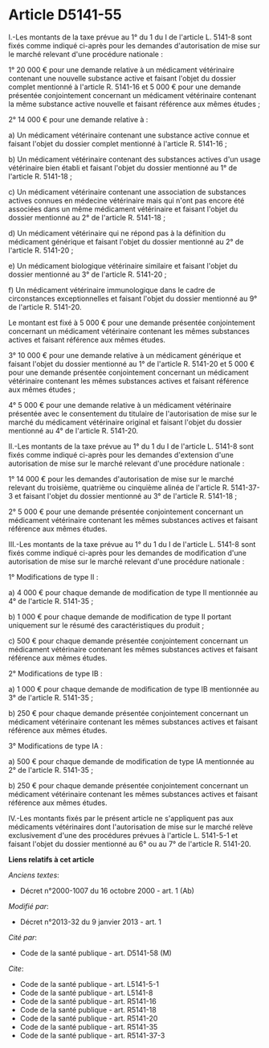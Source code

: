 # Article D5141-55

I.-Les montants de la taxe prévue au 1° du 1 du I de l'article L. 5141-8 sont fixés comme indiqué ci-après pour les demandes
d'autorisation de mise sur le marché relevant d'une procédure nationale : 

1° 20 000 € pour une demande relative à un médicament vétérinaire contenant une nouvelle substance active et faisant l'objet
du dossier complet mentionné à l'article R. 5141-16 et 5 000 € pour une demande présentée conjointement concernant un
médicament vétérinaire contenant la même substance active nouvelle et faisant référence aux mêmes études ; 

2° 14 000 € pour une demande relative à : 

a) Un médicament vétérinaire contenant une substance active connue et faisant l'objet du dossier complet mentionné à
l'article R. 5141-16 ; 

b) Un médicament vétérinaire contenant des substances actives d'un usage vétérinaire bien établi et faisant l'objet du
dossier mentionné au 1° de l'article R. 5141-18 ; 

c) Un médicament vétérinaire contenant une association de substances actives connues en médecine vétérinaire mais qui n'ont
pas encore été associées dans un même médicament vétérinaire et faisant l'objet du dossier mentionné au 2° de l'article R.
5141-18 ; 

d) Un médicament vétérinaire qui ne répond pas à la définition du médicament générique et faisant l'objet du dossier
mentionné au 2° de l'article R. 5141-20 ; 

e) Un médicament biologique vétérinaire similaire et faisant l'objet du dossier mentionné au 3° de l'article R. 5141-20 ; 

f) Un médicament vétérinaire immunologique dans le cadre de circonstances exceptionnelles et faisant l'objet du dossier
mentionné au 9° de l'article R. 5141-20. 

Le montant est fixé à 5 000 € pour une demande présentée conjointement concernant un médicament vétérinaire contenant les
mêmes substances actives et faisant référence aux mêmes études. 

3° 10 000 € pour une demande relative à un médicament générique et faisant l'objet du dossier mentionné au 1° de l'article R.
5141-20 et 5 000 € pour une demande présentée conjointement concernant un médicament vétérinaire contenant les mêmes
substances actives et faisant référence aux mêmes études ; 

4° 5 000 € pour une demande relative à un médicament vétérinaire présentée avec le consentement du titulaire de
l'autorisation de mise sur le marché du médicament vétérinaire original et faisant l'objet du dossier mentionné au 4° de
l'article R. 5141-20. 

II.-Les montants de la taxe prévue au 1° du 1 du I de l'article L. 5141-8 sont fixés comme indiqué ci-après pour les demandes
d'extension d'une autorisation de mise sur le marché relevant d'une procédure nationale : 

1° 14 000 € pour les demandes d'autorisation de mise sur le marché relevant du troisième, quatrième ou cinquième alinéa de
l'article R. 5141-37-3 et faisant l'objet du dossier mentionné au 3° de l'article R. 5141-18 ; 

2° 5 000 € pour une demande présentée conjointement concernant un médicament vétérinaire contenant les mêmes substances
actives et faisant référence aux mêmes études. 

III.-Les montants de la taxe prévue au 1° du 1 du I de l'article L. 5141-8 sont fixés comme indiqué ci-après pour les
demandes de modification d'une autorisation de mise sur le marché relevant d'une procédure nationale : 

1° Modifications de type II : 

a) 4 000 € pour chaque demande de modification de type II mentionnée au 4° de l'article R. 5141-35 ; 

b) 1 000 € pour chaque demande de modification de type II portant uniquement sur le résumé des caractéristiques du produit ; 

c) 500 € pour chaque demande présentée conjointement concernant un médicament vétérinaire contenant les mêmes substances
actives et faisant référence aux mêmes études. 

2° Modifications de type IB : 

a) 1 000 € pour chaque demande de modification de type IB mentionnée au 3° de l'article R. 5141-35 ; 

b) 250 € pour chaque demande présentée conjointement concernant un médicament vétérinaire contenant les mêmes substances
actives et faisant référence aux mêmes études. 

3° Modifications de type IA : 

a) 500 € pour chaque demande de modification de type IA mentionnée au 2° de l'article R. 5141-35                ; 

b) 250 € pour chaque demande présentée conjointement concernant un médicament vétérinaire contenant les mêmes substances
actives et faisant référence aux mêmes études. 

IV.-Les montants fixés par le présent article ne s'appliquent pas aux médicaments vétérinaires dont l'autorisation de mise
sur le marché relève exclusivement d'une des procédures prévues à l'article L. 5141-5-1 et faisant l'objet du dossier
mentionné au 6° ou au 7° de l'article R. 5141-20.

**Liens relatifs à cet article**

_Anciens textes_:

  - Décret n°2000-1007 du 16 octobre 2000 - art. 1 (Ab)

_Modifié par_:

  - Décret n°2013-32 du 9 janvier 2013 - art. 1

_Cité par_:

  - Code de la santé publique - art. D5141-58 (M)

_Cite_:

  - Code de la santé publique - art. L5141-5-1
  - Code de la santé publique - art. L5141-8
  - Code de la santé publique - art. R5141-16
  - Code de la santé publique - art. R5141-18
  - Code de la santé publique - art. R5141-20
  - Code de la santé publique - art. R5141-35
  - Code de la santé publique - art. R5141-37-3

